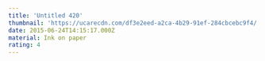 ```yaml
---
title: 'Untitled 420'
thumbnail: 'https://ucarecdn.com/df3e2eed-a2ca-4b29-91ef-284cbcebc9f4/'
date: 2015-06-24T14:15:17.000Z
material: Ink on paper
rating: 4
---
```

